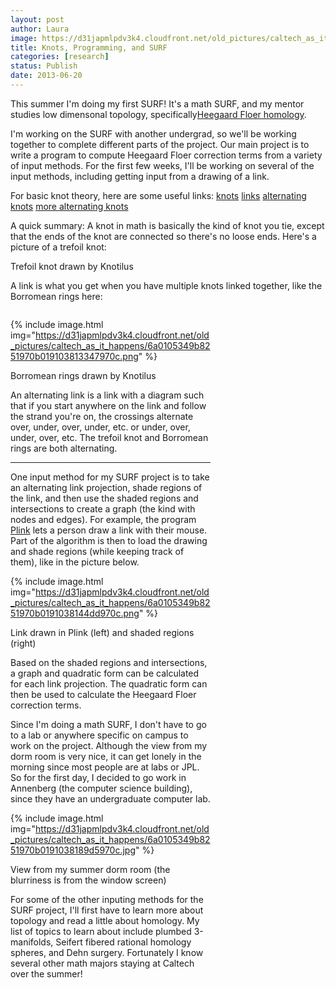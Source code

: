 ```yaml
---
layout: post
author: Laura
image: https://d31japmlpdv3k4.cloudfront.net/old_pictures/caltech_as_it_happens/6a0105349b8251970b01901d8b1589970b.png
title: Knots, Programming, and SURF 
categories: [research]
status: Publish
date: 2013-06-20
---
```



This summer I'm doing my first SURF! It's a math SURF, and my mentor studies low dimensonal topology, specifically<a href="https://en.wikipedia.org/wiki/Floer_homology#Heegaard_Floer_homology" target="_blank">Heegaard Floer homology</a>.

 I'm working on the SURF with another undergrad, so we'll be working 
together to complete different parts of the project. Our main project is to write a 
program to compute Heegaard Floer correction terms from a variety of 
input methods. For the first few weeks, I'll be working on several of 
the input methods, including getting input from a drawing of a link.

For basic knot theory, here are some useful links: <a href="https://www.oglethorpe.edu/faculty/j_nardo/knots/intro.htm#num1" target="_blank">knots</a> <a href="https://en.wikipedia.org/wiki/Link_%28knot_theory%29" target="_blank">links</a> <a href="https://planetmath.org/alternatingknot" target="_blank">alternating knots</a> <a href="https://www.math.cuhk.edu.hk/publect/lecture4/alternating.html" target="_blank">more alternating knots</a>

A quick summary: A knot in math is basically the kind of 
knot you tie, except that the ends of the knot are connected so there's 
no loose ends. Here's a picture of a trefoil knot:

<div class="photo-caption caption-xid-6a0105349b8251970b01901d8b1589970b" id="caption-xid-6a0105349b8251970b01901d8b1589970b">Trefoil knot drawn by Knotilus

A link is what you get when you have multiple knots linked together, like the Borromean rings here:
<div id="photo-xid-6a0105349b8251970b019103813347970c" style="display: inline-block; width: 320px;">


{% include image.html img="https://d31japmlpdv3k4.cloudfront.net/old_pictures/caltech_as_it_happens/6a0105349b8251970b019103813347970c.png" %}<div class="photo-caption caption-xid-6a0105349b8251970b019103813347970c" id="caption-xid-6a0105349b8251970b019103813347970c">Borromean rings drawn by Knotilus

An
 alternating link is a link with a diagram such that if you start 
anywhere on the link and follow the strand you're on, the crossings 
alternate over, under, over, under, etc. or under, over, under, over, 
etc. The trefoil knot and Borromean rings are both alternating.

----

One input method for my SURF project is to take an alternating link 
projection, shade regions of the link, and then use the shaded regions 
and intersections to create a graph (the kind with nodes and edges). For
 example, the program <a href="https://www.math.uic.edu/t3m/SnapPy/plink.html" target="_self">Plink</a>
 lets a person draw a link with their mouse. Part of the algorithm is 
then to load the drawing and shade regions (while keeping track of 
them), like in the picture below.


{% include image.html img="https://d31japmlpdv3k4.cloudfront.net/old_pictures/caltech_as_it_happens/6a0105349b8251970b0191038144dd970c.png" %}<div class="photo-caption caption-xid-6a0105349b8251970b0191038144dd970c" id="caption-xid-6a0105349b8251970b0191038144dd970c">Link drawn in Plink (left) and shaded regions (right)

Based on the shaded regions and intersections, a graph and quadratic form can be calculated for each link projection. The quadratic form can then be used to calculate the Heegaard Floer correction terms.

Since I'm doing a math SURF, I don't have to go to a lab or anywhere specific on campus to work on the project. Although the view from my dorm room is very nice, it can get lonely in the morning since most people are at labs or JPL. So for the first day, I decided to go work in Annenberg (the computer science building), since they have an undergraduate computer lab. 

{% include image.html img="https://d31japmlpdv3k4.cloudfront.net/old_pictures/caltech_as_it_happens/6a0105349b8251970b0191038189d5970c.jpg" %}<div class="photo-caption caption-xid-6a0105349b8251970b0191038189d5970c" id="caption-xid-6a0105349b8251970b0191038189d5970c">View from my summer dorm room (the blurriness is from the window screen)

For some of the other inputing methods for the SURF project, I'll first have to learn more about 
topology and read a little about homology. My list of topics to learn about include plumbed 3-manifolds, Seifert fibered rational 
homology spheres, and Dehn surgery. Fortunately I know several other math majors staying at Caltech over the summer!

